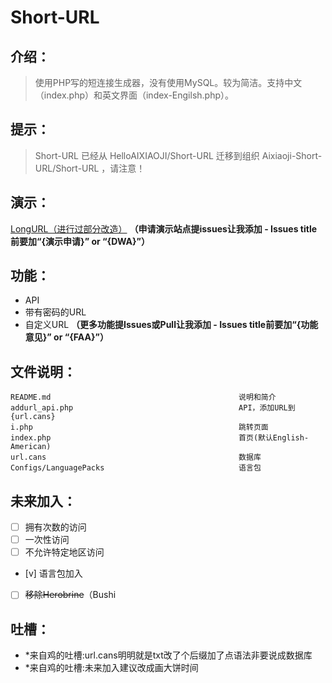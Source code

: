 # **Short-URL**
## **介绍：**
> 使用PHP写的短连接生成器，没有使用MySQL。较为简洁。支持中文（index.php）和英文界面（index-Engilsh.php）。
>

## 提示：
> Short-URL 已经从 HelloAIXIAOJI/Short-URL 迁移到组织 Aixiaoji-Short-URL/Short-URL ，请注意！

## 演示：
[LongURL（进行过部分改造）](https://longlonglonglonglonglonglonglonglonglonglonglong.nl.eu.org/)
**（申请演示站点提issues让我添加 - Issues title前要加“{演示申请}” or “{DWA}”）**
## 功能：
* API
* 带有密码的URL
* 自定义URL
**（更多功能提Issues或Pull让我添加 - Issues title前要加“{功能意见}” or “{FAA}”）**

## 文件说明：
```
README.md                                          说明和简介
addurl_api.php                                     API，添加URL到{url.cans}
i.php                                              跳转页面
index.php                                          首页(默认English-American)
url.cans                                           数据库
Configs/LanguagePacks                              语言包
```
## 未来加入：
* [ ] 拥有次数的访问
* [ ] 一次性访问
* [ ] 不允许特定地区访问
* [v] 语言包加入
* [ ] ~~移除Herobrine~~（Bushi

## 吐槽：
* *来自鸡的吐槽:url.cans明明就是txt改了个后缀加了点语法非要说成数据库
* *来自鸡的吐槽:未来加入建议改成画大饼时间
